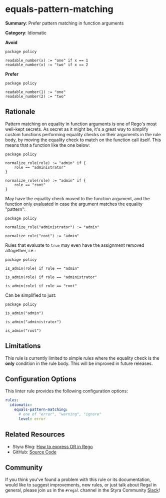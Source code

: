# equals-pattern-matching

**Summary**: Prefer pattern matching in function arguments

**Category**: Idiomatic

**Avoid**
```rego
package policy

readable_number(x) := "one" if x == 1
readable_number(x) := "two" if x == 2
```

**Prefer**
```rego
package policy

readable_number(1) := "one"
readable_number(2) := "two"
```

## Rationale

Pattern matching on equality in function arguments is one of Rego's most well-kept secrets. As secret as it might be,
it's a great way to simplify custom functions performing equality checks on their arguments in the rule body, by
moving the equality check to match on the function call itself. This means that a function like the one below:

```rego
package policy

normalize_role(role) := "admin" if {
    role == "administrator"
}

normalize_role(role) := "admin" if {
    role == "root"
}
```

May have the equality check moved to the function argument, and the function only evaluated in case the argument matches
the equality "pattern":

```rego
package policy

normalize_role("administrator") := "admin"

normalize_role("root") := "admin"
```

Rules that evaluate to `true` may even have the assignment removed altogether, i.e.:

```rego
package policy

is_admin(role) if role == "admin"

is_admin(role) if role == "administrator"

is_admin(role) if role == "root"
```

Can be simplified to just:

```rego
package policy

is_admin("admin")

is_admin("administrator")

is_admin("root")
```

## Limitations

This rule is currently limited to simple rules where the equality check is the **only** condition in the rule body. This
will be improved in future releases.

## Configuration Options

This linter rule provides the following configuration options:

```yaml
rules:
  idiomatic:
    equals-pattern-matching:
      # one of "error", "warning", "ignore"
      level: error
```

## Related Resources

- Styra Blog: [How to express OR in Rego](https://www.styra.com/blog/how-to-express-or-in-rego/)
- GitHub: [Source Code](https://github.com/open-policy-agent/regal/blob/main/bundle/regal/rules/idiomatic/equals-pattern-matching/equals_pattern_matching.rego)

## Community

If you think you've found a problem with this rule or its documentation, would like to suggest improvements, new rules,
or just talk about Regal in general, please join us in the `#regal` channel in the Styra Community
[Slack](https://inviter.co/styra)!
